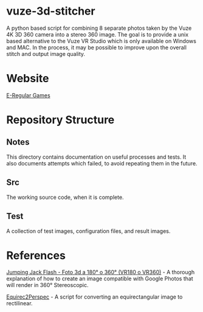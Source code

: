 # vuze-3d-stitcher
A python based script for combining 8 separate photos taken by the Vuze 4K 3D 360 camera into a stereo 360 image. The goal is to provide a unix based alternative to the Vuze VR Studio which is only available on Windows and MAC. In the process, it may be possible to improve upon the overall stitch and output image quality.

# Website
[E-Regular Games](https://www.e-regular-games.com)

# Repository Structure
## Notes
This directory contains documentation on useful processes and tests. It also documents attempts which failed, to avoid repeating them in the future.

## Src
The working source code, when it is complete.

## Test
A collection of test images, configuration files, and result images.

# References

[Jumping Jack Flash - Foto 3d a 180° o 360° (VR180 o VR360)](https://jumpjack.wordpress.com/2021/07/03/foto-3d-a-180-o-360-vr180-o-vr360/) - A thorough explanation of how to create an image compatible with Google Photos that will render in 360° Stereoscopic.

[Equirec2Perspec](https://github.com/fuenwang/Equirec2Perspec) - A script for converting an equirectangular image to rectilinear.